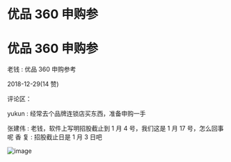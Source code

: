 # 优品 360 申购参

# 优品 360 申购参

老钱 : 优品 360 申购参考

2018-12-29(14 赞)

评论区：

yukun : 经常去个品牌连锁店买东西，准备申购一手

张建伟 : 老钱，软件上写明招股截止到 1 月 4 号，我们这是 1 月 17 号，怎么回事呢 香 复 : 招股截止日是 1 月 3 日吧

![image](img/Image_324.png)